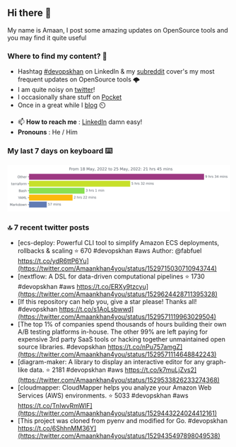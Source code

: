 <!--- [![Hits](https://hits.seeyoufarm.com/api/count/incr/badge.svg?url=https%3A%2F%2Fgithub.com%2Fakhan4u%2Fhit-counter&count_bg=%2379C83D&title_bg=%23555555&icon=&icon_color=%23E7E7E7&title=visits&edge_flat=false)](https://hits.seeyoufarm.com) --->

## Hi there 👋

My name is Amaan, I post some amazing updates on OpenSource tools and you may find it quite useful

### Where to find my content? 🤔

* Hashtag [#devopskhan](https://www.linkedin.com/feed/hashtag/devopskhan/) on LinkedIn & my [subreddit](https://www.reddit.com/r/devopskhan/) cover's my most frequent updates on OpenSource tools 🌩️
* I am quite noisy on [twitter](https://twitter.com/Amaankhan4you)!
* I occasionally share stuff on [Pocket](https://getpocket.com/@ej6g8d1dp2829A16a9Tf5d4T6bAMp3d8791rejDe86yem3bm4e14ex4fT4dluk29)
* Once in a great while I [blog](https://linuxparrot.com/) ⏲️


- 📫 **How to reach me** : [LinkedIn](https://www.linkedin.com/in/amaan-khan-linux-ninja) damn easy!
- **Pronouns** : He / Him

### My last 7 days on keyboard ⌨️

<img src="https://github.com/akhan4u/akhan4u/blob/main/images/stat.svg" alt="Amaan's Wakatime Activity!"/>

### 🔝 7 recent twitter posts
<!-- DEVDOJO:START -->
- [ecs-deploy: Powerful CLI tool to simplify Amazon ECS deployments, rollbacks &amp; scaling
⭐️ 670
#devopskhan #aws
Author: @fabfuel
https://t.co/ydR6ttP6Yu](https://twitter.com/Amaankhan4you/status/1529715030710943744)
- [nextflow: A DSL for data-driven computational pipelines
⭐️ 1730
#devopskhan #aws
https://t.co/ERXy9tzcyu](https://twitter.com/Amaankhan4you/status/1529624428711395328)
- [If this repository can help you, give a star please! Thanks all! #devopskhan https://t.co/s1AoLsbwwd](https://twitter.com/Amaankhan4you/status/1529571119963029504)
- [The top 1% of companies spend thousands of hours building their own A/B testing platforms in-house. The other 99% are left paying for expensive 3rd party SaaS tools or hacking together unmaintained open source libraries. #devopskhan https://t.co/nPu757amgZ](https://twitter.com/Amaankhan4you/status/1529571114648842243)
- [diagram-maker: A library to display an interactive editor for any graph-like data.
⭐️ 2181
#devopskhan #aws
https://t.co/k7muLjZvs2](https://twitter.com/Amaankhan4you/status/1529533826233274368)
- [cloudmapper:  CloudMapper helps you analyze your Amazon Web Services &lpar;AWS&rpar; environments.
⭐️ 5033
#devopskhan #aws
https://t.co/TnIwvRmWlF](https://twitter.com/Amaankhan4you/status/1529443224024412161)
- [This project was cloned from pyenv and modified for Go. #devopskhan https://t.co/6ShhnMM36Y](https://twitter.com/Amaankhan4you/status/1529435497898049538)
<!-- DEVDOJO:END -->

<!-- ![Amaan's GitHub stats](https://github-readme-stats.vercel.app/api?username=akhan4u&count_private=true&show_icons=true&hide=contribs) -->

